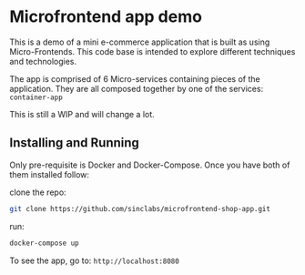 # Microfrontend app demo
This is a demo of a mini e-commerce application that is built as using Micro-Frontends. This code base is intended to explore different techniques and technologies.

The app is comprised of 6 Micro-services containing pieces of the application. They are all composed together by one of the services: `container-app`

This is still a WIP and will change a lot.

## Installing and Running
Only pre-requisite is Docker and Docker-Compose. Once you have both of them installed follow:

clone the repo:
```bash
git clone https://github.com/sinclabs/microfrontend-shop-app.git
```

run:
```bash
docker-compose up
```

To see the app, go to: `http://localhost:8080`
